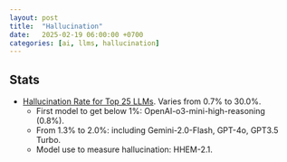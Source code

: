 ```yaml
---
layout: post
title:  "Hallucination"
date:   2025-02-19 06:00:00 +0700
categories: [ai, llms, hallucination]
---
```


## Stats
- [Hallucination Rate for Top 25 LLMs](https://github.com/vectara/hallucination-leaderboard). Varies from 0.7% to 30.0%.
  - First model to get below 1%: OpenAI-o3-mini-high-reasoning (0.8%).
  - From 1.3% to 2.0%: including Gemini-2.0-Flash, GPT-4o, GPT3.5 Turbo.
  - Model use to measure hallucination: HHEM-2.1. 
